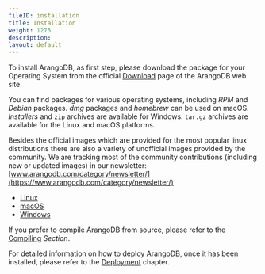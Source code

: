```yaml
---
fileID: installation
title: Installation
weight: 1275
description: 
layout: default
---
```

To install ArangoDB, as first step, please download the package for your Operating
System from the official [Download](https://www.arangodb.com/download) page of the
ArangoDB web site.

You can find packages for various operating systems, including _RPM_ and _Debian_
packages. _dmg_ packages and _homebrew_ can be used on macOS. _Installers_ and
`zip` archives are available for Windows. `tar.gz` archives are available for the
Linux and macOS platforms.

Besides the official images which are provided for the most popular linux distributions
there are also a variety of unofficial images provided by the community. We are
tracking most of the community contributions (including new or updated images) in
our newsletter:
[www.arangodb.com/category/newsletter/](https://www.arangodb.com/category/newsletter/)

- [Linux](linux/)
- [macOS](installation-mac-osx)
- [Windows](installation-windows)

If you prefer to compile ArangoDB from source, please refer to the [Compiling](compiling/)
_Section_.

For detailed information on how to deploy ArangoDB, once it has been installed,
please refer to the [Deployment](../deployment/) chapter.
